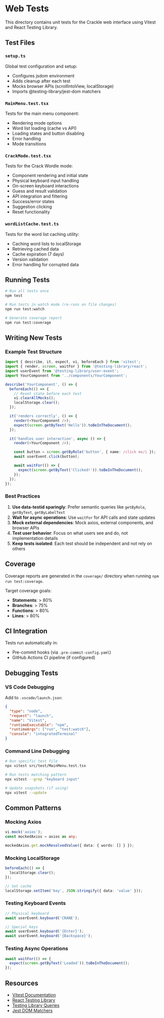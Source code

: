 # Web Tests

This directory contains unit tests for the Crackle web interface using Vitest and React Testing Library.

## Test Files

### `setup.ts`
Global test configuration and setup:
- Configures jsdom environment
- Adds cleanup after each test
- Mocks browser APIs (scrollIntoView, localStorage)
- Imports @testing-library/jest-dom matchers

### `MainMenu.test.tsx`
Tests for the main menu component:
- Rendering mode options
- Word list loading (cache vs API)
- Loading states and button disabling
- Error handling
- Mode transitions

### `CrackMode.test.tsx`
Tests for the Crack Wordle mode:
- Component rendering and initial state
- Physical keyboard input handling
- On-screen keyboard interactions
- Guess and result validation
- API integration and filtering
- Success/error states
- Suggestion clicking
- Reset functionality

### `wordListCache.test.ts`
Tests for the word list caching utility:
- Caching word lists to localStorage
- Retrieving cached data
- Cache expiration (7 days)
- Version validation
- Error handling for corrupted data

## Running Tests

```bash
# Run all tests once
npm test

# Run tests in watch mode (re-runs on file changes)
npm run test:watch

# Generate coverage report
npm run test:coverage
```

## Writing New Tests

### Example Test Structure

```typescript
import { describe, it, expect, vi, beforeEach } from 'vitest';
import { render, screen, waitFor } from '@testing-library/react';
import userEvent from '@testing-library/user-event';
import YourComponent from '../components/YourComponent';

describe('YourComponent', () => {
  beforeEach(() => {
    // Reset state before each test
    vi.clearAllMocks();
    localStorage.clear();
  });

  it('renders correctly', () => {
    render(<YourComponent />);
    expect(screen.getByText('Hello')).toBeInTheDocument();
  });

  it('handles user interaction', async () => {
    render(<YourComponent />);

    const button = screen.getByRole('button', { name: /click me/i });
    await userEvent.click(button);

    await waitFor(() => {
      expect(screen.getByText('Clicked!')).toBeInTheDocument();
    });
  });
});
```

### Best Practices

1. **Use data-testid sparingly**: Prefer semantic queries like `getByRole`, `getByText`, `getByLabelText`
2. **Wait for async operations**: Use `waitFor` for API calls and state updates
3. **Mock external dependencies**: Mock axios, external components, and browser APIs
4. **Test user behavior**: Focus on what users see and do, not implementation details
5. **Keep tests isolated**: Each test should be independent and not rely on others

## Coverage

Coverage reports are generated in the `coverage/` directory when running `npm run test:coverage`.

Target coverage goals:
- **Statements**: > 80%
- **Branches**: > 75%
- **Functions**: > 80%
- **Lines**: > 80%

## CI Integration

Tests run automatically in:
- Pre-commit hooks (via `.pre-commit-config.yaml`)
- GitHub Actions CI pipeline (if configured)

## Debugging Tests

### VS Code Debugging

Add to `.vscode/launch.json`:

```json
{
  "type": "node",
  "request": "launch",
  "name": "Vitest",
  "runtimeExecutable": "npm",
  "runtimeArgs": ["run", "test:watch"],
  "console": "integratedTerminal"
}
```

### Command Line Debugging

```bash
# Run specific test file
npx vitest src/test/MainMenu.test.tsx

# Run tests matching pattern
npx vitest --grep "keyboard input"

# Update snapshots (if using)
npx vitest --update
```

## Common Patterns

### Mocking Axios

```typescript
vi.mock('axios');
const mockedAxios = axios as any;

mockedAxios.get.mockResolvedValue({ data: { words: [] } });
```

### Mocking LocalStorage

```typescript
beforeEach(() => {
  localStorage.clear();
});

// Set cache
localStorage.setItem('key', JSON.stringify({ data: 'value' }));
```

### Testing Keyboard Events

```typescript
// Physical keyboard
await userEvent.keyboard('CRANE');

// Special keys
await userEvent.keyboard('{Enter}');
await userEvent.keyboard('{Backspace}');
```

### Testing Async Operations

```typescript
await waitFor(() => {
  expect(screen.getByText('Loaded')).toBeInTheDocument();
});
```

## Resources

- [Vitest Documentation](https://vitest.dev/)
- [React Testing Library](https://testing-library.com/docs/react-testing-library/intro/)
- [Testing Library Queries](https://testing-library.com/docs/queries/about)
- [Jest DOM Matchers](https://github.com/testing-library/jest-dom)
